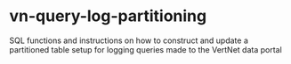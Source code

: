 # vn-query-log-partitioning
SQL functions and instructions on how to construct and update a partitioned table setup for logging queries made to the VertNet data portal
